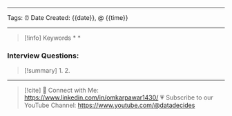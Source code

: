 ------------------------- 
Tags: 
⏰ Date Created:  {{date}}, @ {{time}}

---
>[!info] Keywords
>* 
>* 










### Interview Questions:



>[!summary] 
>1. 
>2. 

----
>[!cite]
> 🤝 Connect with Me: https://www.linkedin.com/in/omkarpawar1430/
> 💗 Subscribe to our YouTube Channel: https://www.youtube.com/@datadecides

